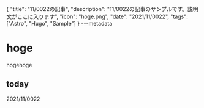 {
  "title": "11/0022の記事",
  "description": "11/0022の記事のサンプルです。説明文がここに入ります",
  "icon": "hoge.png",
  "date": "2021/11/0022",
  "tags": ["Astro", "Hugo", "Sample"]
}
---metadata

# hoge
hogehoge

## today
2021/11/0022